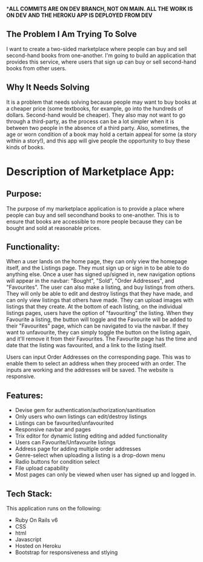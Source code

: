 ***ALL COMMITS ARE ON DEV BRANCH, NOT ON MAIN. ALL THE WORK IS ON DEV AND THE HEROKU APP IS DEPLOYED FROM DEV**


## The Problem I Am Trying To Solve

I want to create a two-sided marketplace where people can buy and sell second-hand books from one-another. I'm going to build an application that provides this service, where users that sign up can buy or sell second-hand books from other users.

## Why It Needs Solving

It is a problem that needs solving because people may want to buy books at a cheaper price (some textbooks, for example, go into the hundreds of dollars. Second-hand would be cheaper). They also may not want to go through a third-party, as the process can be a lot simpler when it is between two people in the absence of a third party. Also, sometimes, the age or worn condition of a book may hold a certain appeal for some (a story within a story!), and this app will give people the opportunity to buy these kinds of books.

# Description of Marketplace App:

## Purpose:

The purpose of my marketplace application is to provide a place where people can buy and sell secondhand books to one-another. This is to ensure that books are accessible to more people because they can be bought and sold at reasonable prices.

## Functionality:

When a user lands on the home page, they can only view the homepage itself, and the Listings page. They must sign up or sign in to be able to do anything else.
Once a user has signed up/signed in, new navigation options will appear in the navbar: "Bought", "Sold", "Order Addresses", and "Favourites". The user can also make a listing, and buy listings from others. They will only be able to edit and destroy listings that they have made, and can only view listings that others have made. They can upload images with listings that they create. At the bottom of each listing, on the individual listings pages, users have the option of "favouriting" the listing. When they Favourite a listing, the button will toggle and the Favourite will be added to their "Favourites" page, which can be navigated to via the navbar. If they want to unfavourite, they can simply toggle the button on the listing again, and it'll remove it from their Favourites. The Favourite page has the time and date that the listing was favourited, and a link to the listing itself.

Users can input Order Addresses on the corresponding page. This was to enable them to select an address when they proceed with an order. The inputs are working and the addresses will be saved. The website is responsive.

## Features:

- Devise gem for authentication/authorization/sanitisation
- Only users who own listings can edit/destroy listings
- Listings can be favourited/unfavourited
- Responsive navbar and pages
- Trix editor for dynamic listing editing and added functionality
- Users can Favourite/Unfavourite listings
- Address page for adding multiple order addresses
- Genre-select when uploading a listing is a drop-down menu
- Radio buttons for condition select
- File upload capability
- Most pages can only be viewed when user has signed up and logged in.

## Tech Stack:

This application runs on the following:

* Ruby On Rails v6
* CSS
* html
* Javascript
* Hosted on Heroku
* Bootstrap for responsiveness and stlying

